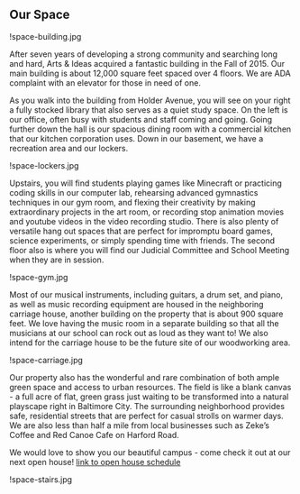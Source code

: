 Our Space
---

!space-building.jpg

After seven years of developing a strong community and searching long and
hard, Arts & Ideas acquired a fantastic building in the Fall of 2015. Our main
building is about 12,000 square feet spaced over 4 floors. We are ADA
complaint with an elevator for those in need of one. 

As you walk into the building from Holder Avenue, you will see on your right a
fully stocked library that also serves as a quiet study space. On the left is
our office, often busy with students and staff coming and going. Going further
down the hall is our spacious dining room with a commercial kitchen that our
kitchen corporation uses. Down in our basement, we have a recreation area and
our lockers. 

!space-lockers.jpg

Upstairs, you will find students playing games like Minecraft or practicing
coding skills in our computer lab, rehearsing advanced gymnastics techniques
in our gym room, and flexing their creativity by making extraordinary projects
in the art room, or recording stop animation movies and youtube videos in the
video recording studio. There is also plenty of versatile hang out spaces that
are perfect for impromptu board games, science experiments, or simply spending
time with friends. The second floor also is where you will find our Judicial
Committee and School Meeting when they are in session. 

!space-gym.jpg

Most of our musical instruments, including guitars, a drum set, and piano, as well
as music recording equipment are housed in the neighboring carriage house,
another building on the property that is about 900 square feet. We love having
the music room in a separate building so that all the musicians at our school
can rock out as loud as they want to! We also intend for the carriage house to
be the future site of our woodworking area.

!space-carriage.jpg

Our property also has the wonderful and rare combination of both ample green
space and access to urban resources. The field is like a blank canvas - a full
acre of flat, green grass just waiting to be transformed into a natural
playscape right in Baltimore City. The surrounding neighborhood provides safe,
residential streets that are perfect for casual strolls on warmer days.  We
are also less than half a mile from local businesses such as Zeke’s Coffee and
Red Canoe Cafe on Harford Road.

We would love to show you our
beautiful campus - come check it out at our next open house! [link to open
house schedule](https://docs.google.com/forms/d/1rbowCIad1VC8l_GOoP-0gcIBhH8DXWnw1RzbobY6q4w/viewform)

!space-stairs.jpg

